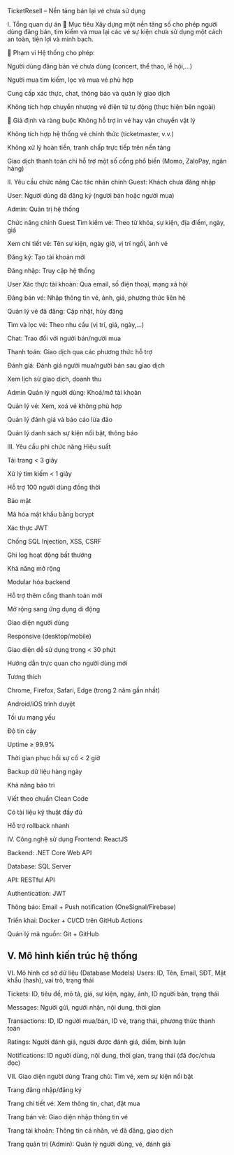 TicketResell – Nền tảng bán lại vé chưa sử dụng

I. Tổng quan dự án
🎯 Mục tiêu
Xây dựng một nền tảng số cho phép người dùng đăng bán, tìm kiếm và mua lại các vé sự kiện chưa sử dụng một cách an toàn, tiện lợi và minh bạch.

📌 Phạm vi
Hệ thống cho phép:

Người dùng đăng bán vé chưa dùng (concert, thể thao, lễ hội,…)

Người mua tìm kiếm, lọc và mua vé phù hợp

Cung cấp xác thực, chat, thông báo và quản lý giao dịch

Không tích hợp chuyển nhượng vé điện tử tự động (thực hiện bên ngoài)

📎 Giả định và ràng buộc
Không hỗ trợ in vé hay vận chuyển vật lý

Không tích hợp hệ thống vé chính thức (ticketmaster, v.v.)

Không xử lý hoàn tiền, tranh chấp trực tiếp trên nền tảng

Giao dịch thanh toán chỉ hỗ trợ một số cổng phổ biến (Momo, ZaloPay, ngân hàng)

II. Yêu cầu chức năng
 Các tác nhân chính
Guest: Khách chưa đăng nhập

User: Người dùng đã đăng ký (người bán hoặc người mua)

Admin: Quản trị hệ thống

 Chức năng chính
Guest
Tìm kiếm vé: Theo từ khóa, sự kiện, địa điểm, ngày, giá

Xem chi tiết vé: Tên sự kiện, ngày giờ, vị trí ngồi, ảnh vé

Đăng ký: Tạo tài khoản mới

Đăng nhập: Truy cập hệ thống

User
Xác thực tài khoản: Qua email, số điện thoại, mạng xã hội

Đăng bán vé: Nhập thông tin vé, ảnh, giá, phương thức liên hệ

Quản lý vé đã đăng: Cập nhật, hủy đăng

Tìm và lọc vé: Theo nhu cầu (vị trí, giá, ngày,...)

Chat: Trao đổi với người bán/người mua

Thanh toán: Giao dịch qua các phương thức hỗ trợ

Đánh giá: Đánh giá người mua/người bán sau giao dịch

Xem lịch sử giao dịch, doanh thu

Admin
Quản lý người dùng: Khoá/mở tài khoản

Quản lý vé: Xem, xoá vé không phù hợp

Quản lý đánh giá và báo cáo lừa đảo

Quản lý danh sách sự kiện nổi bật, thông báo

III. Yêu cầu phi chức năng
Hiệu suất

Tải trang < 3 giây

Xử lý tìm kiếm < 1 giây

Hỗ trợ 100 người dùng đồng thời

Bảo mật

Mã hóa mật khẩu bằng bcrypt

Xác thực JWT

Chống SQL Injection, XSS, CSRF

Ghi log hoạt động bất thường

Khả năng mở rộng

Modular hóa backend

Hỗ trợ thêm cổng thanh toán mới

Mở rộng sang ứng dụng di động

Giao diện người dùng

Responsive (desktop/mobile)

Giao diện dễ sử dụng trong < 30 phút

Hướng dẫn trực quan cho người dùng mới

Tương thích

Chrome, Firefox, Safari, Edge (trong 2 năm gần nhất)

Android/iOS trình duyệt

Tối ưu mạng yếu

Độ tin cậy

Uptime ≥ 99.9%

Thời gian phục hồi sự cố < 2 giờ

Backup dữ liệu hàng ngày

Khả năng bảo trì

Viết theo chuẩn Clean Code

Có tài liệu kỹ thuật đầy đủ

Hỗ trợ rollback nhanh

IV. Công nghệ sử dụng
Frontend: ReactJS

Backend: .NET Core Web API

Database: SQL Server

API: RESTful API

Authentication: JWT

Thông báo: Email + Push notification (OneSignal/Firebase)

Triển khai: Docker + CI/CD trên GitHub Actions

Quản lý mã nguồn: Git + GitHub

V. Mô hình kiến trúc hệ thống
----
VI. Mô hình cơ sở dữ liệu (Database Models)
Users: ID, Tên, Email, SĐT, Mật khẩu (hash), vai trò, trạng thái

Tickets: ID, tiêu đề, mô tả, giá, sự kiện, ngày, ảnh, ID người bán, trạng thái

Messages: Người gửi, người nhận, nội dung, thời gian

Transactions: ID, ID người mua/bán, ID vé, trạng thái, phương thức thanh toán

Ratings: Người đánh giá, người được đánh giá, điểm, bình luận

Notifications: ID người dùng, nội dung, thời gian, trạng thái (đã đọc/chưa đọc)

VII. Giao diện người dùng
Trang chủ: Tìm vé, xem sự kiện nổi bật

Trang đăng nhập/đăng ký

Trang chi tiết vé: Xem thông tin, chat, đặt mua

Trang bán vé: Giao diện nhập thông tin vé

Trang tài khoản: Thông tin cá nhân, vé đã đăng, giao dịch

Trang quản trị (Admin): Quản lý người dùng, vé, đánh giá
